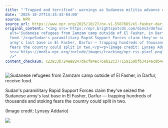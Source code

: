 ```yaml
---
title: "'Trapped and terrified': warnings as Sudanese militia advance on Darfur city"
date: '2025-10-27T14:15:43-04:00'
source: NPR
source_url: https://www.npr.org/2025/10/27/nx-s1-5587665/el-fasher-darfur-sudan-genocide
original_content: "<img src='https://npr.brightspotcdn.com/dims3/default/strip/false/crop/8256x5504+0+0/resize/8256x5504!/?url=http%3A%2F%2Fnpr-brightspot.s3.amazonaws.com%2F63%2F83%2Fec4435fd4eb2ba9755d471b13f56%2Fgettyimages-2240248396.jpg'
  alt='Sudanese refugees from Zamzam camp outside of El Fasher, in Darfur, receive
  food.'/><p>Sudan's paramilitary Rapid Support Forces claim they've seized the Sudanese
  army's last base in El Fasher, Darfur — trapping hundreds of thousands and stoking
  fears the country could split in two.</p><p>(Image credit: Lynsey Addario)</p><img
  src='https://media.npr.org/include/images/tracking/npr-rss-pixel.png?story=nx-s1-5587665'
  />"
content_checksum: c23933b724ee8247dacf84ec76ab22c377158150bfb3414ac8b4e553f357c8b9
---
```


 ![Sudanese refugees from Zamzam camp outside of El Fasher, in Darfur, receive food.](https://npr.brightspotcdn.com/dims3/default/strip/false/crop/8256x5504+0+0/resize/8256x5504!/?url=http%3A%2F%2Fnpr-brightspot.s3.amazonaws.com%2F63%2F83%2Fec4435fd4eb2ba9755d471b13f56%2Fgettyimages-2240248396.jpg)

Sudan's paramilitary Rapid Support Forces claim they've seized the Sudanese army's last base in El Fasher, Darfur — trapping hundreds of thousands and stoking fears the country could split in two.

(Image credit: Lynsey Addario)

 ![](https://media.npr.org/include/images/tracking/npr-rss-pixel.png?story=nx-s1-5587665)